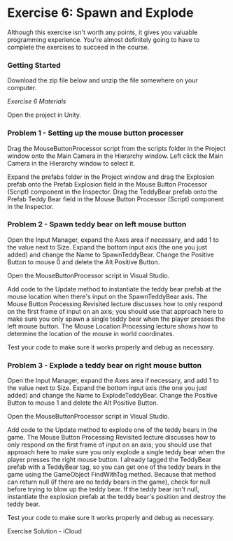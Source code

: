 # Exercise 6: Spawn and Explode

Although this exercise isn't worth any points, it gives you valuable programming experience. You're almost definitely going to have to complete the exercises to succeed in the course.

### Getting Started

Download the zip file below and unzip the file somewhere on your computer.

*Exercise 6 Materials*

Open the project in Unity.

### Problem 1 - Setting up the mouse button processer

Drag the MouseButtonProcessor script from the scripts folder in the Project window onto the Main Camera in the Hierarchy window. Left click the Main Camera in the Hierarchy window to select it.

Expand the prefabs folder in the Project window and drag the Explosion prefab onto the Prefab Explosion field in the Mouse Button Processor (Script) component in the Inspector. Drag the TeddyBear prefab onto the Prefab Teddy Bear field in the Mouse Button Processor (Script) component in the Inspector.

### Problem 2 - Spawn teddy bear on left mouse button

Open the Input Manager, expand the Axes area if necessary, and add 1 to the value next to Size. Expand the bottom input axis (the one you just added) and change the Name to SpawnTeddyBear. Change the Positive Button to mouse 0 and delete the Alt Positive Button.

Open the MouseButtonProcessor script in Visual Studio.

Add code to the Update method to instantiate the teddy bear prefab at the mouse location when there's input on the SpawnTeddyBear axis. The Mouse Button Processing Revisited lecture discusses how to only respond on the first frame of input on an axis; you should use that approach here to make sure you only spawn a single teddy bear when the player presses the left mouse button. The Mouse Location Processing lecture shows how to determine the location of the mouse in world coordinates. 

Test your code to make sure it works properly and debug as necessary.

### Problem 3 - Explode a teddy bear on right mouse button

Open the Input Manager, expand the Axes area if necessary, and add 1 to the value next to Size. Expand the bottom input axis (the one you just added) and change the Name to ExplodeTeddyBear. Change the Positive Button to mouse 1 and delete the Alt Positive Button.

Open the MouseButtonProcessor script in Visual Studio.

Add code to the Update method to explode one of the teddy bears in the game. The Mouse Button Processing Revisited lecture discusses how to only respond on the first frame of input on an axis; you should use that approach here to make sure you only explode a single teddy bear when the player presses the right mouse button. I already tagged the TeddyBear prefab with a TeddyBear tag, so you can get one of the teddy bears in the game using the GameObject FindWithTag method. Because that method can return null (if there are no teddy bears in the game), check for null before trying to blow up the teddy bear. If the teddy bear isn't null, instantiate the explosion prefab at the teddy bear's position and destroy the teddy bear.

Test your code to make sure it works properly and debug as necessary.

Exercise Solution - iCloud
